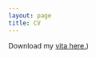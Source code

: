```yaml
---
layout: page
title: CV
---
```


Download my [vita here.](https://philosophy.as.uky.edu/sites/default/files/cv/Vita_2.doc))